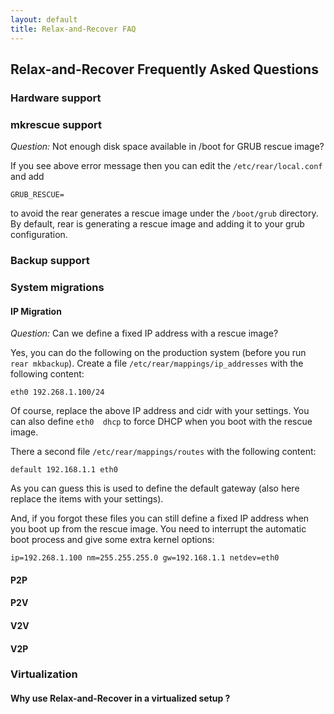 ```yaml
---
layout: default
title: Relax-and-Recover FAQ
---
```


## Relax-and-Recover Frequently Asked Questions

### Hardware support

### mkrescue support

*Question:* Not enough disk space available in /boot for GRUB rescue image?

If you see above error message then you can edit the `/etc/rear/local.conf` and add

    GRUB_RESCUE=

to avoid the rear generates a rescue image under the `/boot/grub` directory. By default,
rear is generating a rescue image and adding it to your grub configuration.

### Backup support

### System migrations

#### IP Migration

*Question:* Can we define a fixed IP address with a rescue image?

Yes, you can do the following on the production system (before you run `rear mkbackup`). Create a file `/etc/rear/mappings/ip_addresses` with the following content:

    eth0 192.268.1.100/24

Of course, replace the above IP address and cidr with your settings. You can also define `eth0  dhcp` to force DHCP when you boot with the rescue image.

There a second file `/etc/rear/mappings/routes` with the following content:

    default 192.168.1.1 eth0

As you can guess this is used to define the default gateway (also here replace the items with your settings).

And, if you forgot these files you can still define a fixed IP address when you boot up from the rescue image. You need to interrupt the automatic boot process and give some extra kernel options:

    ip=192.268.1.100 nm=255.255.255.0 gw=192.168.1.1 netdev=eth0

#### P2P

#### P2V

#### V2V

#### V2P

### Virtualization

#### Why use Relax-and-Recover in a virtualized setup ?
